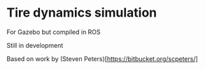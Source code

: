 # Tire dynamics simulation
For Gazebo but compiled in ROS

Still in development

Based on work by (Steven Peters)[https://bitbucket.org/scpeters/]